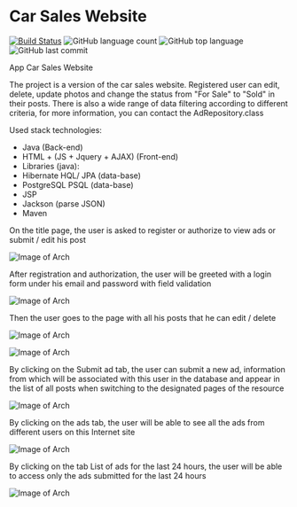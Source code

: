 # Car Sales Website

[![Build Status](https://app.travis-ci.com/GrandEmetak/cars.svg?branch=main)](https://app.travis-ci.com/GrandEmetak/cars)
![GitHub language count](https://img.shields.io/github/languages/count/GrandEmetak/cars?logo=github)
![GitHub top language](https://img.shields.io/github/languages/top/GrandEmetak/cars?logo=java&logoColor=red)
![GitHub last commit](https://img.shields.io/github/last-commit/GrandEmetak/cars?logo=github)

App Car Sales Website

The project is a version of the car sales website.
  Registered user can edit, delete, update photos and change the status from
  "For Sale" to "Sold" in their posts.
  There is also a wide range of data filtering according to different criteria,
  for more information, you can contact the AdRepository.class
 
  Used stack technologies:

- Java (Back-end)
- HTML + (JS + Jquery + AJAX) (Front-end)  
- Libraries (java):
- Hibernate HQL/ JPA (data-base)
- PostgreSQL PSQL (data-base)
- JSP
- Jackson (parse JSON)
- Maven

On the title page, the user is asked to register or authorize to view ads or submit / edit his post

![Image of Arch](https://github.com/GrandEmetak/cars/blob/main/image/Screenshot_1.jpg)

After registration and authorization, the user will be greeted with a login form under his
email and password with field validation

![Image of Arch](https://github.com/GrandEmetak/cars/blob/main/image/Screenshot_2.jpg)

Then the user goes to the page with all his posts that he can edit / delete

![Image of Arch](https://github.com/SGrandEmetak/cars/blob/main/image/Screenshot_03.jpg)

![Image of Arch](https://github.com/GrandEmetak/cars/blob/main/image/Screenshot_6.jpg)

By clicking on the Submit ad tab, the user can submit a new ad, information from which will be
associated with this user in the database and appear in the list of all posts when switching to the
designated pages of the resource

![Image of Arch](https://github.com/GrandEmetak/cars/blob/main/image/Screenshot_7.jpg)

By clicking on the ads tab, the user will be able to see all the ads from
different users on this Internet site

![Image of Arch](https://github.com/GrandEmetak/cars/blob/main/image/Screenshot_04.jpg)

By clicking on the tab List of ads for the last 24 hours, the user will be able to access only the ads 
submitted for the last 24 hours

![Image of Arch](https://github.com/GrandEmetak/cars/blob/main/image/Screenshot_5.jpg)




